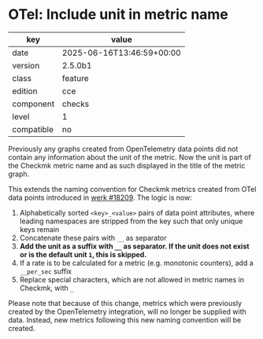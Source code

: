 [//]: # (werk v2)
# OTel: Include unit in metric name

key        | value
---------- | ---
date       | 2025-06-16T13:46:59+00:00
version    | 2.5.0b1
class      | feature
edition    | cce
component  | checks
level      | 1
compatible | no

Previously any graphs created from OpenTelemetry data points did not contain any information about the unit of the metric.
Now the unit is part of the Checkmk metric name and as such displayed in the title of the metric graph.

This extends the naming convention for Checkmk metrics created from OTel data points introduced in [werk #18209](https://checkmk.com/werk/18209).
The logic is now:
1. Alphabetically sorted `<key>_<value>` pairs of data point attributes, where leading namespaces are stripped from the key such that only unique keys remain
2. Concatenate these pairs with `__` as separator
3. **Add the unit as a suffix with `__` as separator. If the unit does not exist or is the default unit `1`, this is skipped.**
4. If a rate is to be calculated for a metric (e.g. monotonic counters), add a `__per_sec` suffix
5. Replace special characters, which are not allowed in metric names in Checkmk, with `_`

Please note that because of this change, metrics which were previously created by the OpenTelemetry integration, will no longer be supplied with data. Instead, new metrics following this new naming convention will be created.
